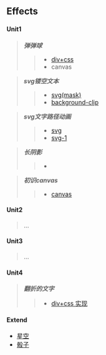 ##  Effects 
#### Unit1
  > *__弹弹球__* 
  >> * [div+css](https://onethousandandtwentyfour.github.io/effects/unit1/%e5%bc%b9%e5%bc%b9%e7%90%83/)
  >> * canvas
  
  > *__svg镂空文本__*
  >> * [svg(mask)](https://onethousandandtwentyfour.github.io/effects/unit1/svg%e9%95%82%e7%a9%ba%e6%96%87%e6%9c%ac/index-1.html)
  >> * [background-clip](https://onethousandandtwentyfour.github.io/effects/unit1/svg%e9%95%82%e7%a9%ba%e6%96%87%e6%9c%ac/background-clip.html)
  
  > *__svg文字路径动画__*
  >> * [svg](https://onethousandandtwentyfour.github.io/effects/unit1/svg%e6%96%87%e5%ad%97%e8%b7%af%e5%be%84%e5%8a%a8%e7%94%bb)
  >> * [svg-1](https://onethousandandtwentyfour.github.io/effects/unit1/svg%e6%96%87%e5%ad%97%e8%b7%af%e5%be%84%e5%8a%a8%e7%94%bb/index-1.html)
  
  > *__长阴影__*
  >> *
  
  > *__初识canvas__*
  >> * [canvas](https://onethousandandtwentyfour.github.io/effects/unit1/%e5%88%9d%e8%af%86canvas)
  
#### Unit2
  > ...
  
#### Unit3
  > ...
  
#### Unit4
  > *__翻折的文字__*
  >> * [div+css 实现](https://onethousandandtwentyfour.github.io/effects/unit4/%e7%bf%bb%e6%8a%98%e7%9a%84%e6%96%87%e5%ad%97/)
  
#### Extend

  *  [星空](https://onethousandandtwentyfour.github.io/effects/extend/%e6%98%9f%e7%a9%ba/)
  *  [骰子](https://onethousandandtwentyfour.github.io/effects/extend/%e9%aa%b0%e5%ad%90/)


